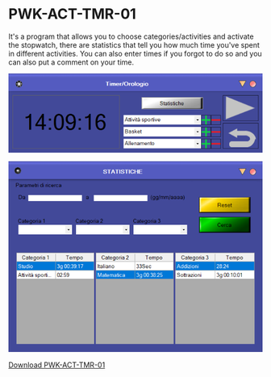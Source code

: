 # PWK-ACT-TMR-01
It's a program that allows you to choose categories/activities
and activate the stopwatch, there are statistics that tell you
how much time you've spent in different activities. You can also
enter times if you forgot to do so and you can also put a comment 
on your time.

![Image](./Image/pwkacttmr1imm.png "icon")

![Image](./Image/pwkacttmr1imml.png "icon")

[Download PWK-ACT-TMR-01](https://github.com/AbdullahXPlab/POWER-KI-APPS/raw/main/PWK-ACT-TMR-01/PWK-ACT-TMR-01.pwk)

